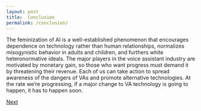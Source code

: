 ```yaml
---
layout: post
title:  Conclusion
permalink: /conclusion/
---
```

The feminization of AI is a well-established phenomenon that encourages dependence on technology rather than human relationships, normalizes misogynistic behavior in adults and children, and furthers white heteronormative ideals. The major players in the voice assistant industry are motivated by monetary gain, so those who want progress must demand it by threatening their revenue. Each of us can take action to spread awareness of the dangers of VAs and promote alternative technologies. At the rate we’re progressing, if a major change to VA technology is going to happen, it has to happen soon.

<a class="github-button" href="https://nishamcnealis.github.io/ai-and-gender/sources/" data-icon="octicon-star" data-size="large" data-show-count="true" aria-label="Next: Sources">Next</a>